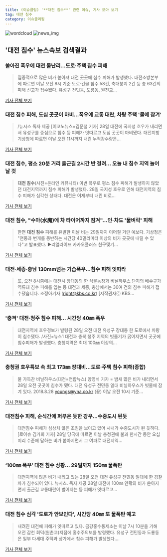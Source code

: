 ```yaml
---
title: (이슈클립) '**대전 침수**' 관련 이슈, 기사 모아 보기
tag: 대전 침수
category: 이슈클리핑
---
```

![wordcloud](https://s3.ap-northeast-2.amazonaws.com/lyrics101-wordcloud/2018-08-28-1535434572.png)
![news_img](https://user-images.githubusercontent.com/42597476/44507050-1206f400-a6e4-11e8-8d98-7ffbfebb353f.png)
## **'**대전 침수**'** 뉴스속보 검색결과
### 쏟아진 폭우에 대전 물난리…도로·주택 침수 피해

>집중적으로 많은 비가 쏟아져 대전 곳곳에 침수 피해가 발생했다. 대전소방본부에 따르면 이날 오전 8시 기준 도로·건물 침수 58건, 축대붕괴 2건 등 총 63건의 피해 신고가 접수됐다. 유성구 전민동, 도룡동, 원천교...

<a href="http://news.mt.co.kr/mtview.php?no=2018082809213137885" target="_blank">기사 전체 보기</a>

### **대전 침수** 피해, 도심 곳곳이 마비…폭우에 교통 대란, 차량 주택 '물에 잠겨'

>/뉴시스 독자 제공 [이코노뉴스=김문철 기자] 28일 대전에 국지성 호우가 내리면서 유성구를 중심으로 침수 등 피해가 잇따르고 도심 곳곳이 마비됐다. 대전지방기상청에 따르면 이날 오전 11시까지 내린 누적강수량은...

<a href="http://www.econonews.co.kr/news/articleView.html?idxno=34168" target="_blank">기사 전체 보기</a>

### **대전 침수**, 평소 20분 거리 출근길 2시간 반 걸려… 오늘 내 침수 지역 늘어날 것

>**대전 침수**(사진=온라인 커뮤니티) 이번 폭우로 평소 침수 피해가 발생하지 않았던 대전지역까지 침수 피해가 발생했다. 28일 국지성 호우로 인해 대전지역의 침수 피해가 심각한 상태다. 대전은 어제부터 내린 비로...

<a href="http://www.gnmaeil.com/news/articleView.html?idxno=381248" target="_blank">기사 전체 보기</a>

### **대전 침수**, "수마(水魔)에 차 타이어까지 잠겨"…인·차도 '물벼락' 피해

>한편 **대전 침수** 피해를 유발한 이날 비는 29일까지 이어질 거란 예보다. 기상청은 "천둥과 번개를 동반하는 시간당 40밀리미터 이상의 비가 곳곳에 내릴 수 있다"고 발표했다. ▶리얼라이프 카카오플러스 친구맺기...

<a href="http://biz.heraldcorp.com/culture/view.php?ud=201808281354331191333_1" target="_blank">기사 전체 보기</a>

### 대전·세종·충남 130mm넘는 기습폭우…침수 피해 잇따라

>또, 오전 8시쯤에는 대전시 장대동의 한 식물농장과 비닐하우스 단지의 배수구가 역류돼 침수 피해를 입는 등 대전과 세종, 충남에서는 30여 건의 침수 피해가 접수됐습니다. 조정아기자 (right@kbs.co.kr) [저작권자ⓒ KBS...

<a href="http://news.kbs.co.kr/news/view.do?ncd=4030445&ref=A" target="_blank">기사 전체 보기</a>

### '충격' 대전·청주 침수 피해… 시간당 40㎜ 폭우

>대전지역에 호우경보가 발령된 28일 오전 대전 유성구 장대동 한 도로에서 차량이 침수됐다. /사진=뉴스1 대전과 충북 청주 지역의 빗줄기가 굵어지면서 곳곳에 침수피해가 발생했다.  충청지역은 최대 100㎜ 이상의...

<a href="http://moneys.mt.co.kr/news/mwView.php?no=2018082808588062498" target="_blank">기사 전체 보기</a>

### 충청권 호우특보 속 최고 173㎜ 장대비…도로·주택 침수 피해(종합)

>물 가득찬 비닐하우스(대전=연합뉴스) 양영석 기자 = 밤새 많은 비가 내리면서 28일 오전 곳곳이 침수가 됐다. 대전 유성구 전민동 일대 비닐하우스가 빗물에 잠겨 있다. 2018.8.28 youngs@yna.co.kr (끝) 이날 오전 10시 기준...

<a href="http://app.yonhapnews.co.kr/YNA/Basic/SNS/r.aspx?c=AKR20180828032951064&did=1195m" target="_blank">기사 전체 보기</a>

### 대전침수 피해, 순식간에 퍼부은 듯한 강우...수중도시 된듯

>대전침수 피해가 심상치 않은 조짐을 보이고 있어 시내가 수중도시가 된 듯하다. [로이슈 김가희 기자] 28일 당국에 따르면 이날 충청권에 불과 한시간 동안 오십미리 수준에 달하는 비가 쏟아지면서 그 여파로 대전지역...

<a href="http://www.lawissue.co.kr/view.php?ud=2018082812451782702d12411ff9_12" target="_blank">기사 전체 보기</a>

### ‘100㎜ 폭우’ **대전 침수** 상황… 29일까지 150㎜ 물폭탄

>대전지역에 많은 비가 내리고 있는 28일 오전 대전 유성구 전민동 일대에 한 경찰차가 침수되어 있다. 뉴시스. 독자 제공 28일 대전에 100㎜ 안팎의 비가 쏟아지면서 출근길 교통대란이 벌어지는 등 피해가 잇따르고...

<a href="http://news.kmib.co.kr/article/view.asp?arcid=0012636300&code=61122015&cp=nv" target="_blank">기사 전체 보기</a>

### **대전 침수** 심각 '도로가 안보인다', 시간당 40㎜ 또 물폭탄 예고

>내려진 대전에 피해가 잇따르고 있다. 금강홍수통제소는 이날 7시 10분을 기해 오전 갑천 회덕(원촌교)지점에 홍수주의보를 발령했다. 유성구 전민동과 도룡동은 일부 다세대 주택과 상가에서 침수 피해가 발생했다....

<a href="http://www.sedaily.com/NewsView/1S3JAA3AYX" target="_blank">기사 전체 보기</a>


